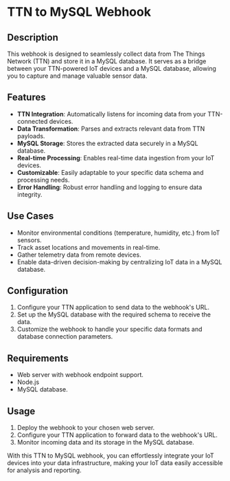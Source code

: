 # TTN to MySQL Webhook

## Description

This webhook is designed to seamlessly collect data from The Things Network (TTN) and store it in a MySQL database. It serves as a bridge between your TTN-powered IoT devices and a MySQL database, allowing you to capture and manage valuable sensor data.

## Features

- **TTN Integration**: Automatically listens for incoming data from your TTN-connected devices.
- **Data Transformation**: Parses and extracts relevant data from TTN payloads.
- **MySQL Storage**: Stores the extracted data securely in a MySQL database.
- **Real-time Processing**: Enables real-time data ingestion from your IoT devices.
- **Customizable**: Easily adaptable to your specific data schema and processing needs.
- **Error Handling**: Robust error handling and logging to ensure data integrity.

## Use Cases

- Monitor environmental conditions (temperature, humidity, etc.) from IoT sensors.
- Track asset locations and movements in real-time.
- Gather telemetry data from remote devices.
- Enable data-driven decision-making by centralizing IoT data in a MySQL database.

## Configuration

1. Configure your TTN application to send data to the webhook's URL.
2. Set up the MySQL database with the required schema to receive the data.
3. Customize the webhook to handle your specific data formats and database connection parameters.

## Requirements

- Web server with webhook endpoint support.
- Node.js
- MySQL database.

## Usage

1. Deploy the webhook to your chosen web server.
2. Configure your TTN application to forward data to the webhook's URL.
3. Monitor incoming data and its storage in the MySQL database.

With this TTN to MySQL webhook, you can effortlessly integrate your IoT devices into your data infrastructure, making your IoT data easily accessible for analysis and reporting.
